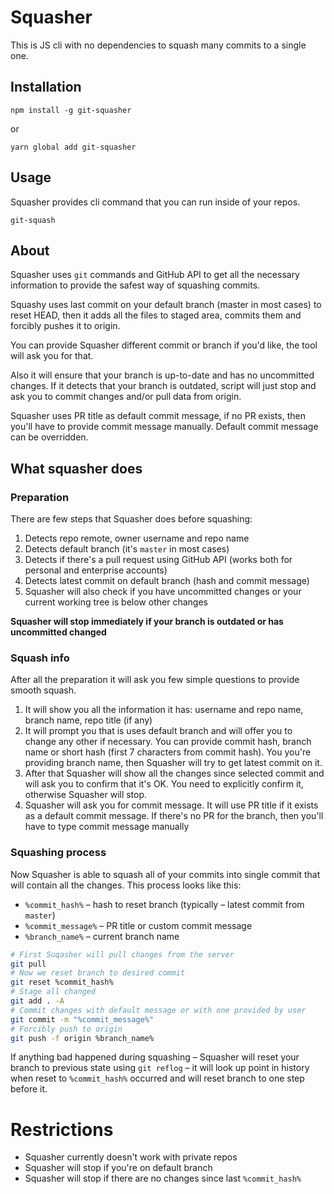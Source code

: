 # Squasher

This is JS cli with no dependencies to squash many commits to a single one.

## Installation

```
npm install -g git-squasher
```

or

```
yarn global add git-squasher
```

## Usage

Squasher provides cli command that you can run inside of your repos.

```
git-squash
```

## About

Squasher uses `git` commands and GitHub API to get all the necessary information
to provide the safest way of squashing commits.

Squashy uses last commit on your default branch (master in most cases) to reset
HEAD, then it adds all the files to staged area, commits them and forcibly pushes
it to origin.

You can provide Squasher different commit or branch if you'd like, the tool will
ask you for that.

Also it will ensure that your branch is up-to-date and has no uncommitted
changes. If it detects that your branch is outdated, script will just stop and
ask you to commit changes and/or pull data from origin.

Squasher uses PR title as default commit message, if no PR exists, then you'll
have to provide commit message manually. Default commit message can be overridden.

## What squasher does

### Preparation

There are few steps that Squasher does before squashing:

1. Detects repo remote, owner username and repo name
2. Detects default branch (it's `master` in most cases)
3. Detects if there's a pull request using GitHub API (works both for personal and enterprise accounts)
4. Detects latest commit on default branch (hash and commit message)
4. Squasher will also check if you have uncommitted changes or your current working tree is below other changes

**Squasher will stop immediately if your branch is outdated or has uncommitted changed**

### Squash info

After all the preparation it will ask you few simple questions to provide smooth squash.

1. It will show you all the information it has: username and repo name, branch name, repo title (if any)
2. It will prompt you that is uses default branch and will offer you to change any other if necessary. You can provide commit hash, branch name or short hash (first 7 characters from commit hash). You you're providing branch name, then Squasher will try to get latest commit on it.
3. After that Squasher will show all the changes since selected commit and will ask you to confirm that it's OK. You need to explicitly confirm it, otherwise Squasher will stop.
4. Squasher will ask you for commit message. It will use PR title if it exists as a default commit message. If there's no PR for the branch, then you'll have to type commit message manually

### Squashing process

Now Squasher is able to squash all of your commits into single commit that will contain all the changes. This process looks like this:

- `%commit_hash%` – hash to reset branch (typically – latest commit from `master`)
- `%commit_message%` – PR title or custom commit message
- `%branch_name%` – current branch name

```bash
# First Suqasher will pull changes from the server
git pull
# Now we reset branch to desired commit
git reset %commit_hash%
# Stage all changed
git add . -A
# Commit changes with default message or with one provided by user
git commit -m "%commit_message%"
# Forcibly push to origin
git push -f origin %branch_name%
```

If anything bad happened during squashing – Squasher will reset your branch to previous state using `git reflog` – it will look up point in history when reset to `%commit_hash%` occurred and will reset branch to one step before it.

# Restrictions

* Squasher currently doesn't work with private repos
* Squasher will stop if you're on default branch
* Squasher will stop if there are no changes since last `%commit_hash%`
